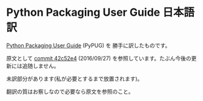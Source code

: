 Python Packaging User Guide 日本語訳
====================================

[Python Packaging User Guide](http://packaging.python.org/) (PyPUG) を
勝手に訳したものです。

原文として
[commit 42c52e4](https://github.com/pypa/python-packaging-user-guide/commit/42c52e40932675adbbc2114a20dafb989dad0649)
(2016/09/27) を参照しています。たぶん今後の更新には追随しません。

未訳部分があります(私が必要とするまで放置されます)。

翻訳の質はお察しなので必要なら原文を参照のこと。
